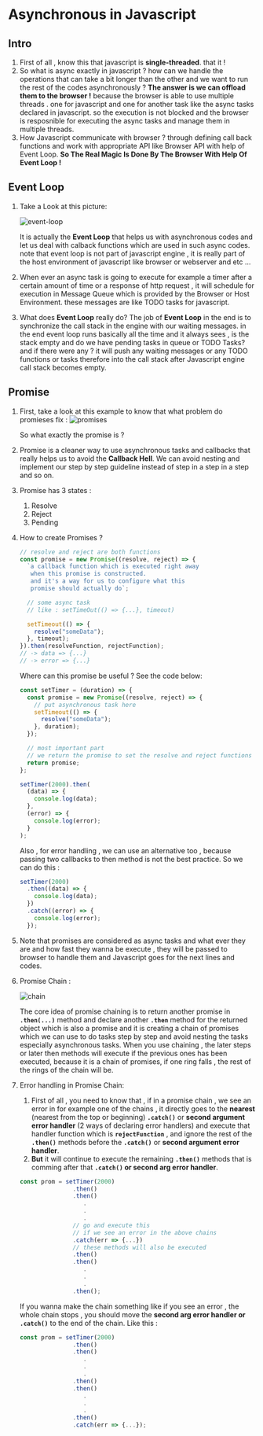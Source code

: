 # Asynchronous in Javascript

## Intro

1. First of all , know this that javascript is **single-threaded**. that it !
2. So what is async exactly in javascript ? how can we handle the operations that can take a bit longer than the other and we want to run the rest of the codes asynchronously ?
   **The answer is we can offload them to the browser !** because the browser is able to use multiple threads . one for javascript and one for another task like the async tasks declared in javascript. so the execution is not blocked and the browser is resposnible for executing the async tasks and manage them in multiple threads.
3. How Javascript communicate with browser ? through defining call back functions and work with appropriate API like Browser API with help of Event Loop. **So The Real Magic Is Done By The Browser With Help Of Event Loop !**

## Event Loop

1. Take a Look at this picture:

   ![event-loop](./event-loop.png)

   It is actually the **Event Loop** that helps us with asynchronous codes and let us deal with calback functions which are used in such async codes. note that event loop is not part of javascript engine , it is really part of the host environment of javascript like browser or webserver and etc ...

2. When ever an async task is going to execute for example a timer after a certain amount of time or a response of http request , it will schedule for execution in Message Queue which is provided by the Browser or Host Environment. these messages are like TODO tasks for javascript.

3. What does **Event Loop** really do?
   The job of **Event Loop** in the end is to synchronize the call stack in the engine with our waiting messages. in the end event loop runs basically all the time and it always sees , is the stack empty and do we have pending tasks in queue or TODO Tasks? and if there were any ? it will push any waiting messages or any TODO functions or tasks therefore into the call stack after Javascript engine call stack becomes empty.

## Promise

1. First, take a look at this example to know that what problem do promieses fix :
   ![promises](./promises.png)

   So what exactly the promise is ?

2. Promise is a cleaner way to use asynchronous tasks and callbacks that really helps us to avoid the **Callback Hell**. We can avoid nesting and implement our step by step guideline instead of step in a step in a step and so on.
3. Promise has 3 states :
   1. Resolve
   2. Reject
   3. Pending
4. How to create Promises ?

   ```javascript
   // resolve and reject are both functions
   const promise = new Promise((resolve, reject) => {
     `a callback function which is executed right away
      when this promise is constructed.
      and it's a way for us to configure what this
      promise should actually do`;

     // some async task
     // like : setTimeOut(() => {...}, timeout)

     setTimeout(() => {
       resolve("someData");
     }, timeout);
   }).then(resolveFunction, rejectFunction);
   // -> data => {...}
   // -> error => {...}
   ```

   Where can this promise be useful ? See the code below:

   ```javascript
   const setTimer = (duration) => {
     const promise = new Promise((resolve, reject) => {
       // put asynchronous task here
       setTimeout(() => {
         resolve("someData");
       }, duration);
     });

     // most important part
     // we return the promise to set the resolve and reject functions
     return promise;
   };

   setTimer(2000).then(
     (data) => {
       console.log(data);
     },
     (error) => {
       console.log(error);
     }
   );
   ```

   Also , for error handling , we can use an alternative too , because passing two callbacks to then method is not the best practice. So we can do this :

   ```javascript
   setTimer(2000)
     .then((data) => {
       console.log(data);
     })
     .catch((error) => {
       console.log(error);
     });
   ```

5. Note that promises are considered as async tasks and what ever they are and how fast they wanna be execute , they will be passed to browser to handle them and Javascript goes for the next lines and codes.

6. Promise Chain :

   ![chain](./promise-chain.png)

   The core idea of promise chaining is to return another promise in **`.then(...)`** method and declare another **`.then`** method for the returned object which is also a promise and it is creating a chain of promises which we can use to do tasks step by step and avoid nesting the tasks especially asynchronous tasks.
   When you use chaining , the later steps or later then methods will execute if the previous ones has been executed, because it is a chain of promises, if one ring falls , the rest of the rings of the chain will be.

7. Error handling in Promise Chain:

   1. First of all , you need to know that , if in a promise chain , we see an error in for example one of the chains , it directly goes to the **nearest** (nearest from the top or beginning) **`.catch()`** or **second argument error handler** (2 ways of declaring error handlers) and execute that handler function which is **`rejectFunction`** , and ignore the rest of the **`.then()`** methods before the **`.catch()`** or **second argument error handler**.
   2. **But** it will continue to execute the remaining **`.then()`** methods that is comming after that **`.catch()` or second arg error handler**.

   ```javascript
   const prom = setTimer(2000)
                  .then()
                  .then()
                     .
                     .
                     .
                  // go and execute this
                  // if we see an error in the above chains
                  .catch(err => {...})
                  // these methods will also be executed
                  .then()
                  .then()
                     .
                     .
                     .
                  .then();
   ```

   If you wanna make the chain something like if you see an error , the whole chain stops , you should move the **second arg error handler or `.catch()`** to the end of the chain. Like this :

   ```javascript
   const prom = setTimer(2000)
                  .then()
                  .then()
                     .
                     .
                     .
                  .then()
                  .then()
                     .
                     .
                     .
                  .then()
                  .catch(err => {...});
   ```
